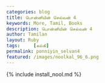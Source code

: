 ```yaml
---  
categories: blog  
title: பொன்னியின் செல்வன் 4
keywords: More, Tamil, Books  
description: பொன்னியின் செல்வன் 4
author: Tamilan  
layout: Ruby  
tags:     [கல்கி]
permalink: ponniyin_selvan4  
featured: /images/noolkal_96_6.png  
---  
```

{% include install_nool.md %} 

